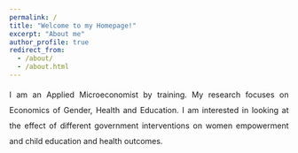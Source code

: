 ```yaml
---
permalink: /
title: "Welcome to my Homepage!"
excerpt: "About me"
author_profile: true
redirect_from: 
  - /about/
  - /about.html
---
```

<div style="text-align: justify; line-height: 2;">
I am an Applied Microeconomist by training. My research focuses on Economics of Gender, Health and Education. I am interested in looking at the effect of different government interventions on women empowerment and child education and health outcomes.
</div>
